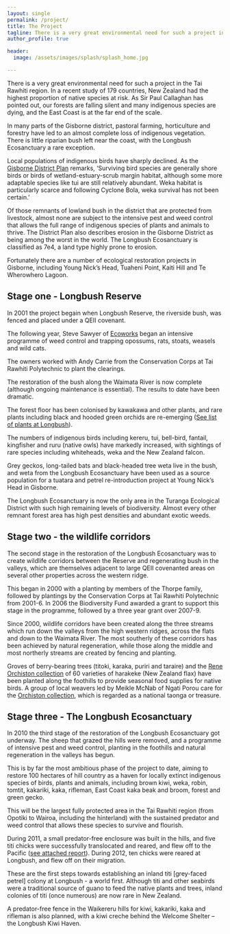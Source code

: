 ```yaml
---
layout: single
permalink: /project/
title: The Project
tagline: There is a very great environmental need for such a project in the Tai Rawhiti region.
author_profile: true

header:
  image: /assets/images/splash/splash_home.jpg

---
```


There is a very great environmental need for such a project in the Tai Rawhiti region. In a recent study of 179 countries, New Zealand had the highest proportion of native species at risk.  As Sir Paul Callaghan has pointed out, our forests are falling silent and many indigenous species are dying, and the East Coast is at the far end of the scale.

In many parts of the Gisborne district, pastoral farming, horticulture and forestry have led to an almost complete loss of indigenous vegetation. There is little riparian bush left near the coast, with the Longbush Ecosanctuary a rare exception.

Local populations of indigenous birds have sharply declined. As the [Gisborne District Plan](http://www.gdc.govt.nz/assets/District-plan-text/Chapters/Chapter04NaturalHeritageDOCSn77570v1_2.pdf) remarks, ‘Surviving bird species are generally shore birds or birds of wetland-estuary-scrub margin habitat, although some more adaptable species like tui are still relatively abundant. Weka habitat is particularly scarce and following Cyclone Bola, weka survival has not been certain.’

Of those remnants of lowland bush in the district that are protected from livestock, almost none are subject to the intensive pest and weed control that allows the full range of indigenous species of plants and animals to thrive. The District Plan also describes erosion in the Gisborne District as being among the worst in the world. The Longbush Ecosanctuary is classified as 7e4, a land type highly prone to erosion.

Fortunately there are a number of ecological restoration projects in Gisborne, including Young Nick’s Head, Tuaheni Point, Kaiti Hill and Te Wherowhero Lagoon.


## Stage one - Longbush Reserve

In 2001 the project begain when Longbush Reserve, the riverside bush, was fenced and placed under a QEII covenant.

The following year, Steve Sawyer of [Ecoworks](http://www.ecoworks.co.nz/) began an intensive programme of weed control and trapping opossums, rats, stoats, weasels and wild cats.

The owners worked with Andy Carrie from the Conservation Corps at Tai Rawhiti Polytechnic to plant the clearings.

The restoration of the bush along the Waimata River is now complete (although ongoing maintenance is essential). The results to date have been dramatic.

The forest floor has been colonised by kawakawa and other plants, and rare plants including black and hooded green orchids are re-emerging ([See list of plants at Longbush](/assets/documents/SpeciesList.pdf)).

The numbers of indigenous birds including kereru, tui, bell-bird, fantail, kingfisher and ruru (native owls) have markedly increased, with sightings of rare species including whiteheads, weka and the New Zealand falcon.

Grey geckos, long-tailed bats and black-headed tree weta live in the bush, and weta from the Longbush Ecosanctuary have been used as a source population for a tuatara and petrel re-introduction project at Young Nick’s Head in Gisborne.

The Longbush Ecosanctuary is now the only area in the Turanga Ecological District with such high remaining levels of biodiversity. Almost every other remnant forest area has high pest densities and abundant exotic weeds.


## Stage two - the wildlife corridors

The second stage in the restoration of the Longbush Ecosanctuary was to create wildlife corridors between the Reserve and regenerating bush in the valleys, which are themselves adjacent to large QEII covenanted areas on several other properties across the western ridge.

This began in 2000 with a planting by members of the Thorpe family, followed by plantings by the Conservation Corps at Tai Rawhiti Polytechnic from 2001-6. In 2006 the Biodiversity Fund awarded a grant to support this stage in the programme, followed by a three year grant over 2007-9.

Since 2000, wildlife corridors have been created along the three streams which run down the valleys from the high western ridges, across the flats and down to the Waimata River. The most southerly of these corridors has been achieved by natural regeneration, while those along the middle and most northerly streams are created by fencing and planting.

Groves of berry-bearing trees (titoki, karaka, puriri and taraire) and the [Rene Orchiston collection](http://www.landcareresearch.co.nz/research/biosystematics/plants/harakeke/) of 60 varieties of harakeke (New Zealand flax) have been planted along the foothills to provide seasonal food supplies for native birds. A group of local weavers led by Meikle McNab of Ngati Porou care for the [Orchiston collection](http://www.landcareresearch.co.nz/research/biosystematics/plants/harakeke/), which is regarded as a national taonga or treasure.


## Stage three - The Longbush Ecosanctuary

In 2010 the third stage of the restoration of the Longbush Ecosanctuary got underway. The sheep that grazed the hills were removed, and a programme of intensive pest and weed control, planting in the foothills and natural regeneration in the valleys has begun.

This is by far the most ambitious phase of the project to date, aiming to restore 100 hectares of hill country as a haven for locally extinct indigenous species of birds, plants and animals, including brown kiwi, weka, robin, tomtit, kakariki, kaka, rifleman, East Coast kaka beak and broom, forest and green gecko.

This will be the largest fully protected area in the Tai Rawhiti region (from Opotiki to Wairoa, including the hinterland) with the sustained predator and weed control that allows these species to survive and flourish.

During 2011, a small predator-free enclosure was built in the hills, and five titi chicks were successfully translocated and reared, and flew off to the Pacific ([see attached report](/assets/documents/FirstYearTitiProjectReport.pdf)). During 2012, ten chicks were reared at Longbush, and flew off on their migration.

These are the first steps towards establishing an inland titi [grey-faced petrel] colony at Longbush - a world first. Although titi and other seabirds were a traditional source of guano to feed the native plants and trees, inland colonies of titi (once numerous) are now rare in New Zealand.

A predator-free fence in the Waikereru hills for kiwi, kakariki, kaka and rifleman is also planned, with a kiwi creche behind the Welcome Shelter – the Longbush Kiwi Haven.